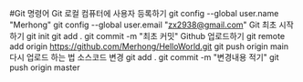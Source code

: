 #Git 명령어
Git 로컬 컴퓨터에 사용자 등록하기
git config --global user.name "Merhong"
git config --global user.email "zx2938@gmail.com"
Git 최초 시작하기
git init
git add .
git commit -m "최초 커밋"
Github 업로드하기
git remote add origin https://github.com/Merhong/HelloWorld.git
git push origin main
다시 업로드 하는 법
소스코드 변경
git add .
git commit -m "변경내용 적기"
git push origin master
